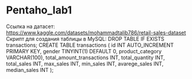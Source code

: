 # Pentaho_lab1

Ссылка на датасет: https://www.kaggle.com/datasets/mohammadtalib786/retail-sales-dataset
<br> Скрипт для создания таблицы в MySQL:
                            DROP TABLE IF EXISTS transactions;
                            CREATE TABLE transactions (
                              id INT AUTO_INCREMENT PRIMARY KEY,
                              gender TINYINT(1) DEFAULT 0,
                              product_category VARCHAR(100),
                              total_amount_transactions INT,
                              total_quantity INT,
                              total_sales INT,
                              max_sales INT,
                              min_sales INT,
                              avarege_sales INT,
                              median_sales INT
                            );
